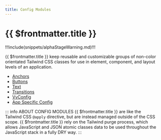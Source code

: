 ```yaml
---
title: Config Modules
---
```


<script setup>
    import DocsPackageVersion from '../../../src/views/compos/DocsPackageVersion.vue'
</script>





# {{ $frontmatter.title }}

!!!include(snippets/alphaStageWarning.md)!!!

{{ $frontmatter.title }} keep reusable and customizable groups of non-color orientated Tailwind CSS classes for use in element, component, and layout levels of an application.



* [Anchors](/modules/configs/anchors)
* [Buttons](/modules/configs/buttons)
* [Text](/modules/configs/text)
* [Transitions](/modules/configs/transitions)
* [VvConfig](/modules/configs/vv-config)
* [App Specific Config](/modules/configs/app-specific-config)



::: info ABOUT CONFIG MODULES
{{ $frontmatter.title }} are like the Tailwind CSS `@apply` directive, but are instead managed outside of the CSS scope. {{ $frontmatter.title }} rely on the Tailwind purge process, which allows JavaScript and JSON atomic classes data to be used throughout the JavaScript stack in a fully DRY way.
:::






<DocsPackageVersion/>

